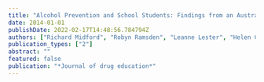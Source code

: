 ```yaml
---
title: "Alcohol Prevention and School Students: Findings from an Australian 2-Year Trial of Integrated Harm Minimization School Drug Education"
date: 2014-01-01
publishDate: 2022-02-17T14:48:56.784794Z
authors: ["Richard Midford", "Robyn Ramsden", "Leanne Lester", "Helen Cahill", "Johanna Mitchell", "David R Foxcroft", "Lynne Venning"]
publication_types: ["2"]
abstract: ""
featured: false
publication: "*Journal of drug education*"
---
```


